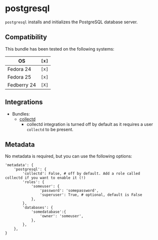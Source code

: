 # postgresql

`postgresql` installs and initializes the PostgreSQL database server.

## Compatibility

This bundle has been tested on the following systems:

| OS          | `[x]` |
| ----------- | ----- |
| Fedora 24   | `[x]` |
| Fedora 25   | `[x]` |
| Fedberry 24 | `[X]` |

## Integrations

* Bundles:
  * [collectd](https://github.com/rullmann/bundlewrap-collectd)
    * collectd integration is turned off by default as it requires a user `collectd` to be present.

## Metadata

No metadata is required, but you can use the following options:

    'metadata': {
        'postgresql': {
            'collectd': False, # off by default. Add a role called collectd if you want to enable it (!)
            'roles': {
                'someuser': {
                    'password': 'somepassword',
                    'superuser': True, # optional, default is False
                },
            },
            'databases': {
                'somedatabase':{
                    'owner': 'someuser',
                },
            },
        },
    }